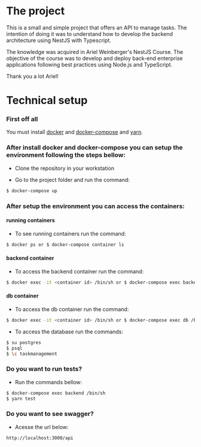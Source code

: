 # The project

This is a small and simple project that offers an API to manage tasks. The intention of doing it was to understand how to develop the backend architecture using NestJS with Typescript.

The knowledge was acquired in Ariel Weinberger's NestJS Course. The objective of the course was to develop and deploy back-end enterprise applications following best practices using Node.js and TypeScript.

Thank you a lot Ariel!

# Technical setup

### First off all
You must install [docker](https://www.digitalocean.com/community/tutorials/como-instalar-e-usar-o-docker-no-ubuntu-18-04-pt)  and [docker-compose](https://docs.docker.com/compose/install/) and [yarn](https://linuxize.com/post/how-to-install-yarn-on-ubuntu-18-04/).

### After install docker and docker-compose you can setup the environment following the steps bellow:

- Clone the repository in your workstation

- Go to the project folder and run the command:
```sh
$ docker-compose up
```
### After setup the environment you can access the containers:
#### running containers
- To see running containers run the command: 
```sh
$ docker ps or $ docker-compose container ls
```

#### backend container
- To access the backend container run the command: 
```sh
$ docker exec -it <container id> /bin/sh or $ docker-compose exec backend /bin/sh
```

#### db container

- To access the db container run the command:
```sh
$ docker exec -it <container id> /bin/sh or $ docker-compose exec db /bin/sh
```

- To access the database run the commands:

```sh
$ su postgres
$ psql
$ \c taskmanagement
```

### Do you want to run tests?
- Run the commands bellow:
```sh
$ docker-compose exec backend /bin/sh
$ yarn test
```

### Do you want to see swagger?
- Acesse the url below:
```sh
http://localhost:3000/api
```

